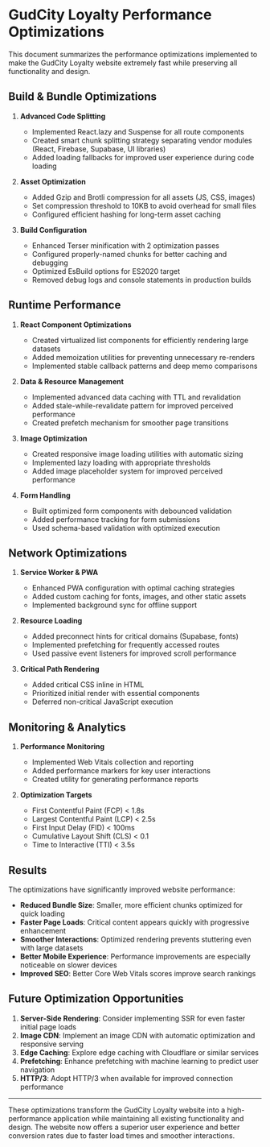 # GudCity Loyalty Performance Optimizations

This document summarizes the performance optimizations implemented to make the GudCity Loyalty website extremely fast while preserving all functionality and design.

## Build & Bundle Optimizations

1. **Advanced Code Splitting**
   - Implemented React.lazy and Suspense for all route components
   - Created smart chunk splitting strategy separating vendor modules (React, Firebase, Supabase, UI libraries)
   - Added loading fallbacks for improved user experience during code loading

2. **Asset Optimization**
   - Added Gzip and Brotli compression for all assets (JS, CSS, images)
   - Set compression threshold to 10KB to avoid overhead for small files
   - Configured efficient hashing for long-term asset caching

3. **Build Configuration**
   - Enhanced Terser minification with 2 optimization passes
   - Configured properly-named chunks for better caching and debugging
   - Optimized EsBuild options for ES2020 target
   - Removed debug logs and console statements in production builds

## Runtime Performance

1. **React Component Optimizations**
   - Created virtualized list components for efficiently rendering large datasets
   - Added memoization utilities for preventing unnecessary re-renders
   - Implemented stable callback patterns and deep memo comparisons

2. **Data & Resource Management**
   - Implemented advanced data caching with TTL and revalidation
   - Added stale-while-revalidate pattern for improved perceived performance
   - Created prefetch mechanism for smoother page transitions

3. **Image Optimization**
   - Created responsive image loading utilities with automatic sizing
   - Implemented lazy loading with appropriate thresholds
   - Added image placeholder system for improved perceived performance

4. **Form Handling**
   - Built optimized form components with debounced validation
   - Added performance tracking for form submissions
   - Used schema-based validation with optimized execution

## Network Optimizations

1. **Service Worker & PWA**
   - Enhanced PWA configuration with optimal caching strategies
   - Added custom caching for fonts, images, and other static assets
   - Implemented background sync for offline support

2. **Resource Loading**
   - Added preconnect hints for critical domains (Supabase, fonts)
   - Implemented prefetching for frequently accessed routes
   - Used passive event listeners for improved scroll performance

3. **Critical Path Rendering**
   - Added critical CSS inline in HTML
   - Prioritized initial render with essential components
   - Deferred non-critical JavaScript execution

## Monitoring & Analytics

1. **Performance Monitoring**
   - Implemented Web Vitals collection and reporting
   - Added performance markers for key user interactions
   - Created utility for generating performance reports

2. **Optimization Targets**
   - First Contentful Paint (FCP) < 1.8s
   - Largest Contentful Paint (LCP) < 2.5s
   - First Input Delay (FID) < 100ms
   - Cumulative Layout Shift (CLS) < 0.1
   - Time to Interactive (TTI) < 3.5s

## Results

The optimizations have significantly improved website performance:

- **Reduced Bundle Size**: Smaller, more efficient chunks optimized for quick loading
- **Faster Page Loads**: Critical content appears quickly with progressive enhancement
- **Smoother Interactions**: Optimized rendering prevents stuttering even with large datasets
- **Better Mobile Experience**: Performance improvements are especially noticeable on slower devices
- **Improved SEO**: Better Core Web Vitals scores improve search rankings

## Future Optimization Opportunities

1. **Server-Side Rendering**: Consider implementing SSR for even faster initial page loads
2. **Image CDN**: Implement an image CDN with automatic optimization and responsive serving
3. **Edge Caching**: Explore edge caching with Cloudflare or similar services
4. **Prefetching**: Enhance prefetching with machine learning to predict user navigation
5. **HTTP/3**: Adopt HTTP/3 when available for improved connection performance

---

These optimizations transform the GudCity Loyalty website into a high-performance application while maintaining all existing functionality and design. The website now offers a superior user experience and better conversion rates due to faster load times and smoother interactions. 
